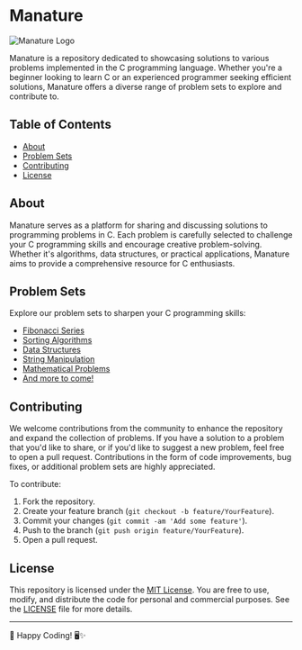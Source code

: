 # Manature

![Manature Logo]([https://example.com/manature_logo.png](https://media.discordapp.net/attachments/1180223121098297407/1218320903914655795/11wsd.jpg?ex=66073cc2&is=65f4c7c2&hm=918bf8180655a24911c9a5d3580f451eb17244609f662d9f55e97802b90dc8f1&=&format=webp&width=1325&height=1325))

Manature is a repository dedicated to showcasing solutions to various problems implemented in the C programming language. Whether you're a beginner looking to learn C or an experienced programmer seeking efficient solutions, Manature offers a diverse range of problem sets to explore and contribute to.

## Table of Contents
- [About](#about)
- [Problem Sets](#problem-sets)
- [Contributing](#contributing)
- [License](#license)

## About
Manature serves as a platform for sharing and discussing solutions to programming problems in C. Each problem is carefully selected to challenge your C programming skills and encourage creative problem-solving. Whether it's algorithms, data structures, or practical applications, Manature aims to provide a comprehensive resource for C enthusiasts.

## Problem Sets
Explore our problem sets to sharpen your C programming skills:
- [Fibonacci Series](fibonacci/)
- [Sorting Algorithms](sorting/)
- [Data Structures](data_structures/)
- [String Manipulation](strings/)
- [Mathematical Problems](math/)
- [And more to come!](#)

## Contributing
We welcome contributions from the community to enhance the repository and expand the collection of problems. If you have a solution to a problem that you'd like to share, or if you'd like to suggest a new problem, feel free to open a pull request. Contributions in the form of code improvements, bug fixes, or additional problem sets are highly appreciated.

To contribute:
1. Fork the repository.
2. Create your feature branch (`git checkout -b feature/YourFeature`).
3. Commit your changes (`git commit -am 'Add some feature'`).
4. Push to the branch (`git push origin feature/YourFeature`).
5. Open a pull request.

## License
This repository is licensed under the [MIT License](LICENSE). You are free to use, modify, and distribute the code for personal and commercial purposes. See the [LICENSE](LICENSE) file for more details.

---

🚀 Happy Coding! 🖥️✨
